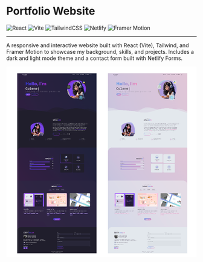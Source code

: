 # Portfolio Website
![React](https://img.shields.io/badge/react-%2320232a.svg?style=for-the-badge&logo=react&logoColor=%2361DAFB) ![Vite](https://img.shields.io/badge/vite-%23646CFF.svg?style=for-the-badge&logo=vite&logoColor=white) ![TailwindCSS](https://img.shields.io/badge/tailwindcss-%2338B2AC.svg?style=for-the-badge&logo=tailwind-css&logoColor=white) ![Netlify](https://img.shields.io/badge/netlify-%23000000.svg?style=for-the-badge&logo=netlify&logoColor=#00C7B7) ![Framer Motion](https://img.shields.io/badge/Framer-0055FF.svg?style=for-the-badge&logo=Framer&logoColor=white)

---
A responsive and interactive website built with React (Vite), Tailwind, and Framer Motion to showcase my background, skills, and projects. Includes a dark and light mode theme and a contact form built with Netlify Forms.

![Portfolio Preview](preview.png)



